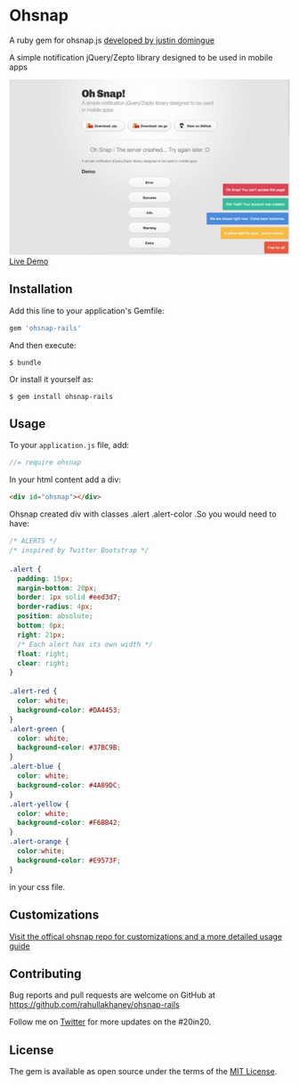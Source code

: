 # Ohsnap

A ruby gem for ohsnap.js [developed by justin domingue](https://github.com/justindomingue)

A simple notification jQuery/Zepto library designed to be used in mobile apps

![Ohsnap Alerts in action](/ohsnap.png)
[Live Demo](http://justindomingue.github.io/ohSnap/)

## Installation

Add this line to your application's Gemfile:

```ruby
gem 'ohsnap-rails'
```

And then execute:

    $ bundle

Or install it yourself as:

    $ gem install ohsnap-rails

## Usage

To your ```application.js``` file, add:
```Javascript
//= require ohsnap
```

In your html content add a div:
```HTML
<div id="ohsnap"></div>
```

Ohsnap created div with classes .alert .alert-color .So you would need to have:

```CSS
/* ALERTS */
/* inspired by Twitter Bootstrap */

.alert {
  padding: 15px;
  margin-bottom: 20px;
  border: 1px solid #eed3d7;
  border-radius: 4px;
  position: absolute;
  bottom: 0px;
  right: 21px;
  /* Each alert has its own width */
  float: right;
  clear: right;
}

.alert-red {
  color: white;
  background-color: #DA4453;
}
.alert-green {
  color: white;
  background-color: #37BC9B;
}
.alert-blue {
  color: white;
  background-color: #4A89DC;
}
.alert-yellow {
  color: white;
  background-color: #F6BB42;
}
.alert-orange {
  color:white;
  background-color: #E9573F;
}
```

in your css file.

## Customizations

[Visit the offical ohsnap repo for customizations and a more detailed usage guide](https://github.com/justindomingue/ohSnap)

## Contributing

Bug reports and pull requests are welcome on GitHub at https://github.com/rahullakhaney/ohsnap-rails

Follow me on [Twitter](https://www.twitter.com/istereotype) for more updates on the #20in20.


## License

The gem is available as open source under the terms of the [MIT License](http://opensource.org/licenses/MIT).

